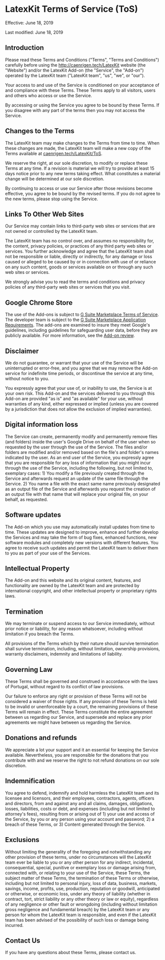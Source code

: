 # LatexKit Terms of Service (ToS)

Effective: June 18, 2019

Last modified: June 18, 2019

## Introduction

Please read these Terms and Conditions ("Terms", "Terms and Conditions") carefully before using the http://caenrigen.tech/LatexKit website (the "Website") and/or the LatexKit Add-on (the "Service", the "Add-on") operated by the LatexKit team ("LatexKit team", "us", "we", or "our").

Your access to and use of the Service is conditioned on your acceptance of and compliance with these Terms. These Terms apply to all visitors, users and others who access or use the Service.

By accessing or using the Service you agree to be bound by these Terms. If you disagree with any part of the terms then you may not access the Service.

## Changes to the Terms
The LatexKit team may make changes to the Terms from time to time. When these changes are made, the LatexKit team will make a new copy of the Terms available at [caenrigen.tech/LatexKit/ToS].

We reserve the right, at our sole discretion, to modify or replace these Terms at any time. If a revision is material we will try to provide at least 15 days notice prior to any new terms taking effect. What constitutes a material change will be determined at our sole discretion.

By continuing to access or use our Service after those revisions become effective, you agree to be bound by the revised terms. If you do not agree to the new terms, please stop using the Service.

## Links To Other Web Sites
Our Service may contain links to third-party web sites or services that are not owned or controlled by the LatexKit team.

The LatexKit team has no control over, and assumes no responsibility for, the content, privacy policies, or practices of any third party web sites or services. You further acknowledge and agree that the LatexKit team shall not be responsible or liable, directly or indirectly, for any damage or loss caused or alleged to be caused by or in connection with use of or reliance on any such content, goods or services available on or through any such web sites or services.

We strongly advise you to read the terms and conditions and privacy policies of any third-party web sites or services that you visit.

## Google Chrome Store
The use of the Add-ons is subject to [G Suite Marketplace Terms of Service].
The developer team is subject to the [G Suite Marketplace Application Requirements].
The add-ons are examined to insure they meet Google's guidelines, including guidelines for safeguarding user data, before they are publicly available. For more information, see the [Add-on review].

## Disclaimer
We do not guarantee, or warrant that your use of the Service will be uninterrupted or error-free, and you agree that we may remove the Add-on service for indefinite time periods, or discontinue the service at any time, without notice to you.

You expressly agree that your use of, or inability to use, the Service is at your own risk. This Add-on and the services delivered to you through this Add-on are provided "as is" and "as available" for your use, without warranties of any kind, either expressed or implied (unless you are covered by a jurisdiction that does not allow the exclusion of implied warranties).

## Digital information loss
The Service can create, permanently modify and permanently remove files (and folders) inside the user's Google Drive on behalf of the user when so requested by the user through the use of the Service. The files and/or folders are modified and/or removed based on the file's and folder's names indicated by the user. As an end user of the Service, you expressly agree that you are responsible for any loss of information that you might incur through the use of the Service, including the following, but not limited to, exemplary cases: 1) You modify a file previously created through the Service and afterwards request an update of the same file through the Service. 2) You name a file with the exact same name previously designated as an output file of the Service and afterwards you request the creation of an output file with that name that will replace your original file, on your behalf, as requested.

## Software updates
The Add-on which you use may automatically install updates from time to time. These updates are designed to improve, enhance and further develop the Services and may take the form of bug fixes, enhanced functions, new software modules and completely new versions with different features. You agree to receive such updates and permit the LatexKit team to deliver them to you as part of your use of the Services.

## Intellectual Property
The Add-on and this website and its original content, features, and functionality are owned by the LatexKit team and are protected by international copyright, and other intellectual property or proprietary rights laws.

## Termination
We may terminate or suspend access to our Service immediately, without prior notice or liability, for any reason whatsoever, including without limitation if you breach the Terms.

All provisions of the Terms which by their nature should survive termination shall survive termination, including, without limitation, ownership provisions, warranty disclaimers, indemnity and limitations of liability.

## Governing Law
These Terms shall be governed and construed in accordance with the laws of Portugal, without regard to its conflict of law provisions.

Our failure to enforce any right or provision of these Terms will not be considered a waiver of those rights. If any provision of these Terms is held to be invalid or unenforceable by a court, the remaining provisions of these Terms will remain in effect. These Terms constitute the entire agreement between us regarding our Service, and supersede and replace any prior agreements we might have between us regarding the Service.

## Donations and refunds
We appreciate a lot your support and it an essential for keeping the Service available. Nevertheless, you are responsible for the donations that you contribute with and we reserve the right to not refund donations on our sole discretion.

## Indemnification
You agree to defend, indemnify and hold harmless the LatexKit team and its licensee and licensors, and their employees, contractors, agents, officers and directors, from and against any and all claims, damages, obligations, losses, liabilities, costs or debt, and expenses (including but not limited to attorney's fees), resulting from or arising out of 1) your use and access of the Service, by you or any person using your account and password; 2) a breach of these Terms, or 3) Content generated through the Service.

## Exclusions
Without limiting the generality of the foregoing and notwithstanding any other provision of these terms, under no circumstances will the LatexKit team ever be liable to you or any other person for any indirect, incidental, consequential, special, punitive or exemplary loss or damage arising from, connected with, or relating to your use of the Service, these Terms, the subject matter of these Terms, the termination of these Terms or otherwise, including but not limited to personal injury, loss of data, business, markets, savings, income, profits, use, production, reputation or goodwill, anticipated or otherwise, or economic loss, under any theory of liability (whether in contract, tort, strict liability or any other theory or law or equity), regardless of any negligence or other fault or wrongdoing (including without limitation gross negligence and fundamental breach) by the LatexKit team or any person for whom the LatexKit team is responsible, and even if the LatexKit team has been advised of the possibility of such loss or damage being incurred.

## Contact Us
If you have any questions about these Terms, please contact us.

[Add-on review]: https://developers.google.com/gsuite/add-ons/concepts/addon-review
[G Suite Marketplace Terms of Service]: https://gsuite.google.com/terms/marketplace/tos.html?hl=en
[G Suite Marketplace Application Requirements]: https://developers.google.com/gsuite/marketplace/requirements
[caenrigen.tech/LatexKit/ToS]: http://caenrigen.tech/LatexKit/ToS
